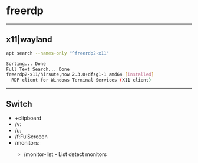 # freerdp

---

## x11|wayland
````sh
apt search --names-only "^freerdp2-x11"

Sorting... Done
Full Text Search... Done
freerdp2-x11/hirsute,now 2.3.0+dfsg1-1 amd64 [installed]
  RDP client for Windows Terminal Services (X11 client)
````

---

## Switch
* +clipboard
* /v:<server>
* /u:<user>
* /f:FulScreeen
* /monitors:<id>
  * /monitor-list - List detect monitors  
